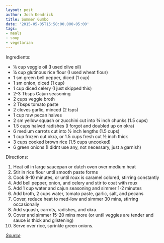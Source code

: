 ```yaml
---
layout: post
author: Josh Kendrick
title: Summer Gumbo
date: '2015-05-05T15:58:00.000-05:00'
tags:
- meals
- soup
- vegetarian
---
```


Ingredients:
* ¼ cup veggie oil (I used olive oil)
* ¼ cup glutinous rice flour (I used wheat flour)
* 1 sm green bell pepper, diced (1 cup)
* 1 sm onion, diced (1 cup)
* 1 cup diced celery (I just skipped this)
* 2-3 Tbsps Cajun seasoning
* 2 cups veggie broth
* 2 Tbsps tomato paste
* 2 cloves garlic, minced (2 tsps)
* 1 cup raw pecan halves
* 2 sm yellow squash or zucchini cut into ¾ inch chunks (1.5 cups)
* 1.5 cups halved radishes (I forgot and doubled up on okra)
* 6 medium carrots cut into ½ inch lengths (1.5 cups)
* 1 cup frozen cut okra, or 1.5 cups fresh cut ½ inch thick
* 3 cups cooked brown rice (1.5 cups uncooked)
* 6 green onions (I didnt use any, not necessary, just a garnish)

Directions:
1. Heat oil in large saucepan or dutch oven over medium heat
2. Stir in rice flour until smooth paste forms
3. Cook 8-10 minutes, or until roux is caramel colored, stirring constantly
4. Add bell pepper, onion, and celery and stir to coat with roux
5. Add 1 cup water and cajun seasoning and simmer 1-2 minutes
6. Add broth, 2 cups water, tomato paste, garlic, salt, and pecans
7. Cover, reduce heat to med-low and simmer 30 mins, stirring occasionally
8. Add squash, carrots, radishes, and okra.
9. Cover and simmer 15-20 mins more (or until veggies are tender and sauce is thick and glistening)
10. Serve over rice, sprinkle green onions.

*[Source](http://www.vegetariantimes.com/recipe/summer-gumbo/)*